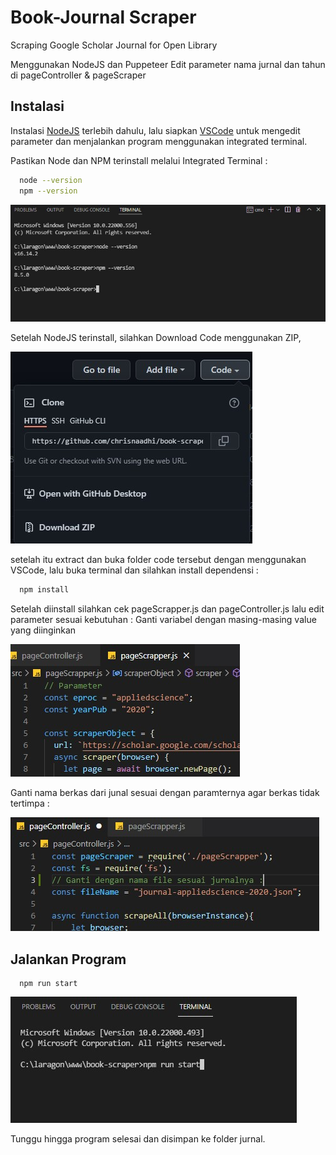 # Book-Journal Scraper

Scraping Google Scholar Journal for Open Library

Menggunakan NodeJS dan Puppeteer
Edit parameter nama jurnal dan tahun di pageController & pageScraper

## Instalasi

Instalasi [NodeJS](https://nodejs.org/en/) terlebih dahulu, lalu siapkan [VSCode](https://code.visualstudio.com/) untuk mengedit parameter dan menjalankan program menggunakan integrated terminal.

Pastikan Node dan NPM terinstall melalui Integrated Terminal :

```bash
  node --version
  npm --version
```

![Terminal](https://github.com/chrisnaadhi/book-scraper/blob/master/screenshot/0.jpg?raw=true)

Setelah NodeJS terinstall, silahkan Download Code menggunakan ZIP,

![Code ZIP](https://github.com/chrisnaadhi/book-scraper/blob/master/screenshot/1.jpg?raw=true)

setelah itu extract dan buka folder code tersebut dengan menggunakan VSCode, lalu buka terminal dan silahkan install dependensi :

```bash
  npm install
```

Setelah diinstall silahkan cek pageScrapper.js dan pageController.js lalu edit parameter sesuai kebutuhan :
Ganti variabel dengan masing-masing value yang diinginkan

![Page](https://github.com/chrisnaadhi/book-scraper/blob/master/screenshot/2.jpg?raw=true)

Ganti nama berkas dari junal sesuai dengan paramternya agar berkas tidak tertimpa :

![File](https://github.com/chrisnaadhi/book-scraper/blob/master/screenshot/3.jpg?raw=true)

## Jalankan Program

```
  npm run start
```

![Install](https://github.com/chrisnaadhi/book-scraper/blob/master/screenshot/4.jpg?raw=true)

Tunggu hingga program selesai dan disimpan ke folder jurnal.
